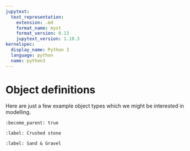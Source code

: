 ```yaml
---
jupytext:
  text_representation:
    extension: .md
    format_name: myst
    format_version: 0.13
    jupytext_version: 1.10.3
kernelspec:
  display_name: Python 3
  language: python
  name: python3
---
```


Object definitions
==================

Here are just a few example object types which we might be interested in modelling.

```{system:object} Aggregates
:become_parent: true
```

```{system:object} CrushedStone
:label: Crushed stone
```

```{system:object} SandAndGravel
:label: Sand & Gravel
```

```{end-sub-objects}
```
  
